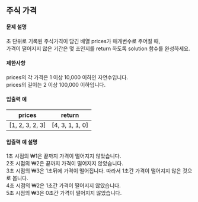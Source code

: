 ## 주식 가격
#### 문제 설명
초 단위로 기록된 주식가격이 담긴 배열 prices가 매개변수로 주어질 때,  
가격이 떨어지지 않은 기간은 몇 초인지를 return 하도록 solution 함수를 완성하세요.  

#### 제한사항
prices의 각 가격은 1 이상 10,000 이하인 자연수입니다.  
prices의 길이는 2 이상 100,000 이하입니다.  

#### 입출력 예
|prices	|return|
|---|---|
|[1, 2, 3, 2, 3]	|[4, 3, 1, 1, 0]|

#### 입출력 예 설명
1초 시점의 ₩1은 끝까지 가격이 떨어지지 않았습니다.  
2초 시점의 ₩2은 끝까지 가격이 떨어지지 않았습니다.  
3초 시점의 ₩3은 1초뒤에 가격이 떨어집니다. 따라서 1초간 가격이 떨어지지 않은 것으로 봅니다.  
4초 시점의 ₩2은 1초간 가격이 떨어지지 않았습니다.  
5초 시점의 ₩3은 0초간 가격이 떨어지지 않았습니다.  